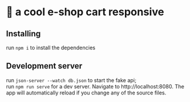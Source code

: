 # :handbag: a cool e-shop cart responsive

## Installing
run `npm i` to install the dependencies

## Development server
run `json-server --watch db.json` to start the fake api; <br>
run `npm run serve` for a dev server. Navigate to http://localhost:8080. The app will automatically reload if you change any of the source files.
